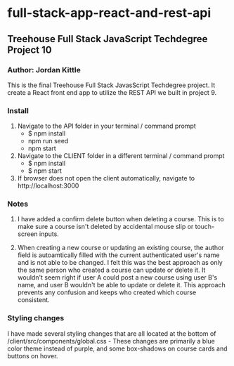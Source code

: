 # full-stack-app-react-and-rest-api
## Treehouse Full Stack JavaScript Techdegree Project 10
### Author: Jordan Kittle

This is the final Treehouse Full Stack JavasScript Techdegree project. It create a React front end app to utilize the REST API we built in project 9.

### Install
1. Navigate to the API folder in your terminal / command prompt
    - $ npm install
    - npm run seed
    - npm start
2. Navigate to the CLIENT folder in a different terminal / command prompt
    - $ npm install
    - $ npm start
3. If browser does not open the client automatically, navigate to http://localhost:3000

### Notes
1. I have added a confirm delete button when deleting a course. This is to make sure a course isn't deleted by accidental mouse slip or touch-screen inputs.

2. When creating a new course or updating an existing course, the author field is autoamtically filled with the current authenticated user's name and is not able to be changed. I felt this was the best approach as only the same person who created a course can update or delete it. It wouldn't seem right if user A could post a new course using user B's name, and user B wouldn't be able to update or delete it. This approach prevents any confusion and keeps who created which course consistent. 

### Styling changes
I have made several styling changes that are all located at the bottom of /client/src/components/global.css - These changes are primarily a blue color theme instead of purple, and some box-shadows on course cards and buttons on hover.
